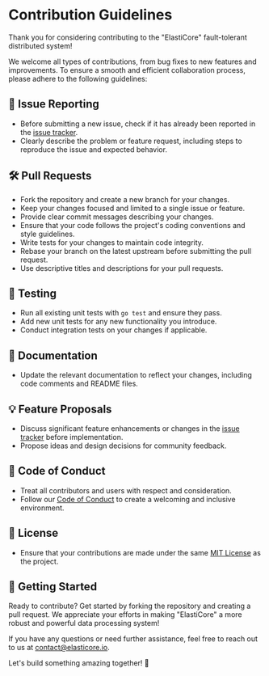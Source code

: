 # Contribution Guidelines

 Thank you for considering contributing to the "ElastiCore" fault-tolerant distributed system! 

We welcome all types of contributions, from bug fixes to new features and improvements. To ensure a smooth and efficient collaboration process, please adhere to the following guidelines:

## 📝 Issue Reporting

- Before submitting a new issue, check if it has already been reported in the [issue tracker](https://github.com/ElastiCore/issues).
- Clearly describe the problem or feature request, including steps to reproduce the issue and expected behavior.

## 🛠️ Pull Requests

- Fork the repository and create a new branch for your changes.
- Keep your changes focused and limited to a single issue or feature.
- Provide clear commit messages describing your changes.
- Ensure that your code follows the project's coding conventions and style guidelines.
- Write tests for your changes to maintain code integrity.
- Rebase your branch on the latest upstream before submitting the pull request.
- Use descriptive titles and descriptions for your pull requests.

## 🧪 Testing

- Run all existing unit tests with `go test` and ensure they pass.
- Add new unit tests for any new functionality you introduce.
- Conduct integration tests on your changes if applicable.

## 📝 Documentation

- Update the relevant documentation to reflect your changes, including code comments and README files.

## 💡 Feature Proposals

- Discuss significant feature enhancements or changes in the [issue tracker](https://github.com/ElastiCore/issues) before implementation.
- Propose ideas and design decisions for community feedback.

## 👥 Code of Conduct

- Treat all contributors and users with respect and consideration.
- Follow our [Code of Conduct](CODE_OF_CONDUCT.md) to create a welcoming and inclusive environment.

## 📝 License

- Ensure that your contributions are made under the same [MIT License](LICENSE) as the project.

## 🚀 Getting Started

Ready to contribute? Get started by forking the repository and creating a pull request. We appreciate your efforts in making "ElastiCore" a more robust and powerful data processing system!

If you have any questions or need further assistance, feel free to reach out to us at contact@elasticore.io.

Let's build something amazing together! 🌟

